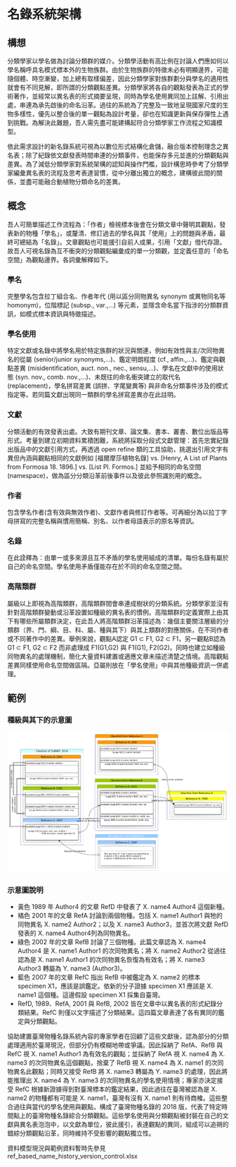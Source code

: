 # 名錄系統架構

## 構想
分類學家以學名做為討論分類群的媒介。分類學活動有高比例在討論人們應如何以學名稱呼具名模式標本外的生物族群。由於生物族群的特徵未必有明顯邊界，可能隨個體、時空漸變，加上總有取樣偏差，因此分類學家對族群劃分與學名的適用性就會有不同見解，即所謂的分類觀點差異。分類學家將各自的觀點發表為正式的學術著作，並經常以異名表的形式摘要呈現，同時為學名使用異同加上註解、引用出處，串連為承先啟後的命名沿革。過往的系統為了完整及一致地呈現國家尺度的生物多樣性，優先以整合後的單一觀點為設計考量，卻也在知識更新與保存彈性上遇到挑戰。為解決此難題，吾人需先盡可能建構起符合分類學家工作流程之知識模型。

依此需求設計的新名錄系統可視為以數位形式結構化倉儲，融合版本控制理念之異名表；除了紀錄依文獻發表時間串連的分類事件，也能保存多元並進的分類觀點與差異。為了減低分類學家對系統架構的認知與操作門檻，設計構思時參考了分類學家編彙異名表的流程及思考表達習慣，從中分離出獨立的概念，建構彼此間的關係，並盡可能融合動植物分類命名的差異。

## 概念
吾人可簡單描述工作流程為：「作者」檢視標本後會在分類文章中聲明其觀點，發表新的物種「學名」，或釐清、修訂過去的學名與其「使用」上的問題與矛盾，最終可總結為「名錄」。文章觀點也可能援引自前人成果，引用「文獻」借代存證。故吾人可視名錄為互不衝突的分類觀點編彙成的單一分類觀，並定義任意的「命名空間」為觀點邊界。各詞彙解釋如下。

### 學名
完整學名包含拉丁組合名、作者年代 (用以區分同物異名 synonym 或異物同名等homonym)，位階標記 (subsp., var.,...) 等元素，並隱含命名當下指涉的分類群資訊，如模式標本資訊與特徵描述。

### 學名使用
特定文獻或名錄中將學名用於特定族群的狀況與關連，例如有效性與主/次同物異名的從屬 (senior/junior synonyms,...)、鑑定明朗程度 (cf., affin.,...)、鑑定與觀點差異 (misidentification, auct. non., nec., sensu,...)、學名在文獻中的使用狀態 (syn. nov., comb. nov.,...)、未既往的命名衝突建立的取代名 (replacement)，學名拼寫差異 (誤拼、字尾變異等) 與非命名分類事件涉及的模式指定等。若同篇文獻出現同一類群的學名拼寫差異亦在此註明。

### 文獻
分類活動的有效發表出處。大致有期刊文章、論文集、書本、叢書、數位出版品等形式。考量到建立初期資料累積困難，系統將採取分段式文獻管理：首先忠實紀錄出版品中的文獻引用方式，再透過 open refine 類的工具協助，挑選出引用文字有異但內涵與觀點相同的文獻例如 [福爾摩莎植物名錄] vs. [Henry, A List of Plants from Formosa 18. 1896.] vs. [List Pl. Formos.] 並給予相同的命名空間 (namespace)，做為區分分類沿革前後事件以及彼此參照識別用的概念。

### 作者
包含學名作者(含有效與無效作者)、文獻作者與修訂作者等。可再細分為以拉丁字母拼寫的完整名稱與慣用簡稱、別名、以作者母語表示的原名等資訊。

### 名錄
在此詮釋為：由單一或多來源且互不矛盾的學名使用組成的清單。每份名錄有屬於自己的命名空間。學名使用矛盾僅能存在於不同的命名空間之間。

### 高階類群
屬級以上即視為高階類群，高階類群間會串連成樹狀的分類系統。分類學家並沒有針對高階類群變動或沿革設置如種級的異名表的慣例。高階類群的定義實際上由其下有哪些所屬類群決定，在此吾人將高階類群沿革描述為：幾個主要關注層級的分類群（界、門、綱、目、科、屬、種與其下）與其上類群的對應關係，在不同作者或不同著作中的差異。舉例來說，觀點A認定 G1 ⊂ F1, G2 ⊂ F1，另一觀點B認為 G1 ⊂ F1, G2 ⊂ F2 而非處理成 F1(G1,G2) 與 F1(G1), F2(G2)。同時也建立如種級同物異名的處理機制，簡化大量資料建置或適應文章未描述清楚之情境。高階觀點差異同樣使用命名空間做區隔。亞屬則放在「學名使用」中與其他種級資訊一併處理。

## 範例
### 種級與其下的示意圖
![名錄、文獻與學名使用之間的關聯][data-model-example]

[data-model-example]: https://raw.githubusercontent.com/TaiBIF/national-checklist/master/ongoing/taibnet_model.png "名錄、文獻與學名使用之間的關聯"

### 示意圖說明
- 黃色 1989 年 Author4 的文章 RefD 中發表了 X. name4 Author4 這個新種。
- 橘色 2001 年的文章 RefA 討論到兩個物種。包括 X. name1 Author1 與牠的同物異名 X. name2 Author2；以及 X. name3 Author3，並首次將文獻 RefD 發表的 X. name4 Author4列為同物異名。
- 綠色 2002 年的文章 RefB 討論了三個物種。此篇文章認為 X. name4 Author4 是 X. name1 Author1 的次同物異名；將 X. name2 Author2 從過往認為是 X. name1 Author1 的次同物異名恢復為有效名；將 X. name3 Author3 轉屬為 Y. name3 (Author3)。
- 藍色 2007 年的文章 RefC 指出 RefB 中被鑑定為 X. name2 的標本 specimen X1，應該是誤鑑定。依新的分子證據 specimen X1 應該是 X. name1 這個種。這邊假設 specimen X1 採集自臺灣。
- RefD, 1989、RefA, 2001 與 RefB, 2002 皆在文章中以異名表的形式紀錄分類結果。RefC 則僅以文字描述了分類結果。這四篇文章表達了各有異同的鑑定與分類觀點。

協助建置臺灣物種名錄系統內容的專家學者在回顧了這些文獻後，認為部分的分類處理適用於臺灣現況，但部分仍有模糊地帶或爭議。因此採納了 RefA、RefB 與 RefC 視 X. name1 Author1 為有效名的觀點；並採納了 RefA 視 X. name4 為 X. name3 的次同物異名這個觀點，捨棄了 RefB 視 X. name4 為 X. name1 的次同物異名此觀點；同時又接受 RefB 將 X. name3 轉屬為 Y. name3 的處理，因此將能推理出 X. name4 為 Y. name3 的次同物異名的學名使用情境；專家亦決定接受 RefC 根據新證據得到對臺灣標本的鑑定結果，因此過往在臺灣被認為是 X. name2 的物種都有可能是 X. name1，臺灣有沒有 X. name1 則有待商榷。這些整合過往與當代的學名使用與觀點，構成了臺灣物種名錄的 2018 版，代表了特定時間點上的臺灣物種名錄綜合分類觀點。這些學名使用與分類觀點被封裝在自己的文獻與異名表泡泡中，以文獻為單位，彼此援引，表達觀點的異同，組成可以追朔的錯綜分類觀點沿革，同時維持不受影響的觀點獨立性。

資料模型現況與範例資料暫時先參見 ref_based_name_history_version_control.xlsx
